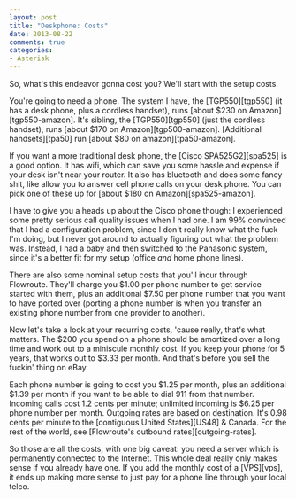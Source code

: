 ```yaml
---
layout: post
title: "Deskphone: Costs"
date: 2013-08-22
comments: true
categories:
- Asterisk
---
```


So, what's this endeavor gonna cost you? We'll start with the setup costs.

You're going to need a phone. The system I have, the [TGP550][tgp550] (it has a desk phone, plus a cordless handset), runs [about $230 on Amazon][tgp550-amazon]. It's sibling, the [TGP550][tgp550] (just the cordless handset), runs [about $170 on Amazon][tgp500-amazon]. [Additional handsets][tpa50] run [about $80 on amazon][tpa50-amazon].

If you want a more traditional desk phone, the [Cisco SPA525G2][spa525] is a good option. It has wifi, which can save you some hassle and expense if your desk isn't near your router. It also has bluetooth and does some fancy shit, like allow you to answer cell phone calls on your desk phone. You can pick one of these up for [about $180 on Amazon][spa525-amazon].

I have to give you a heads up about the Cisco phone though: I experienced some pretty serious call quality issues when I had one. I am 99% convinced that I had a configuration problem, since I don't really know what the fuck I'm doing, but I never got around to actually figuring out what the problem was. Instead, I had a baby and then switched to the Panasonic system, since it's a better fit for my setup (office _and_ home phone lines).

There are also some nominal setup costs that you'll incur through Flowroute. They'll charge you $1.00 per phone number to get service started with them, plus an additional $7.50 per phone number that you want to have ported over (porting a phone number is when you transfer an existing phone number from one provider to another).

Now let's take a look at your recurring costs, 'cause really, that's what matters. The $200 you spend on a phone should be amortized over a long time and work out to a miniscule monthly cost. If you keep your phone for 5 years, that works out to $3.33 per month. And that's before you sell the fuckin' thing on eBay.

Each phone number is going to cost you $1.25 per month, plus an additional $1.39 per month if you want to be able to dial 911 from that number. Incoming calls cost 1.2 cents per minute; unlimited incoming is $6.25 per phone number per month. Outgoing rates are based on destination. It's 0.98 cents per minute to the [contiguous United States][US48] & Canada. For the rest of the world, see [Flowroute's outbound rates][outgoing-rates].

So those are all the costs, with one big caveat: you need a server which is permanently connected to the Internet. This whole deal really only makes sense if you already have one. If you add the monthly cost of a [VPS][vps], it ends up making more sense to just pay for a phone line through your local telco.
